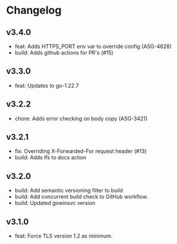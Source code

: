 # Changelog

## v3.4.0

* feat: Adds HTTPS_PORT env var to override config (ASG-4628)
* build: Adds github actions for PR's (#15)

## v3.3.0

* feat: Updates to go-1.22.7

## v3.2.2

* chore: Adds error checking on body copy (ASG-3421)

## v3.2.1

* fix: Overriding X-Forwarded-For request header (#13)
* build: Adds lfs to docs action

## v3.2.0

* build: Add semantic versioning filter to build
* build: Add concurrent build check to GitHub workflow.
* build: Updated gowinsvc version

## v3.1.0

* feat: Force TLS version 1.2 as minimum.
